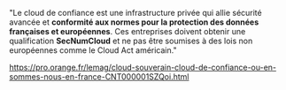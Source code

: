 "Le cloud de confiance est une infrastructure privée qui allie sécurité avancée et **conformité aux normes pour la protection des données françaises et européennes**. Ces entreprises doivent obtenir une qualification **SecNumCloud** et ne pas être soumises à des lois non européennes comme le Cloud Act américain."

https://pro.orange.fr/lemag/cloud-souverain-cloud-de-confiance-ou-en-sommes-nous-en-france-CNT000001SZQoi.html

